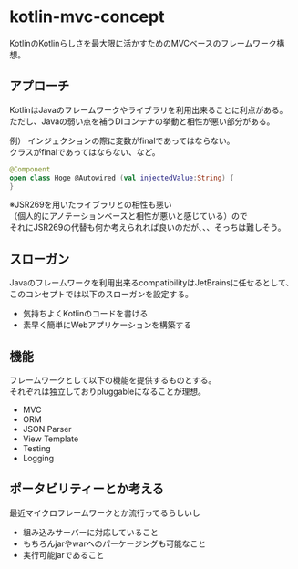 
# kotlin-mvc-concept


KotlinのKotlinらしさを最大限に活かすためのMVCベースのフレームワーク構想。  


## アプローチ

KotlinはJavaのフレームワークやライブラリを利用出来ることに利点がある。  
ただし、Javaの弱い点を補うDIコンテナの挙動と相性が悪い部分がある。

例）
インジェクションの際に変数がfinalであってはならない。  
クラスがfinalであってはならない、など。

```Kotlin
@Component
open class Hoge @Autowired (val injectedValue:String) {
}
```


※JSR269を用いたライブラリとの相性も悪い  
（個人的にアノテーションベースと相性が悪いと感じている）ので  
それにJSR269の代替も何か考えられれば良いのだが、、、そっちは難しそう。  


## スローガン

Javaのフレームワークを利用出来るcompatibilityはJetBrainsに任せるとして、  
このコンセプトでは以下のスローガンを設定する。

* 気持ちよくKotlinのコードを書ける
* 素早く簡単にWebアプリケーションを構築する


## 機能

フレームワークとして以下の機能を提供するものとする。  
それぞれは独立しておりpluggableになることが理想。

* MVC
* ORM
* JSON Parser
* View Template
* Testing
* Logging


## ポータビリティーとか考える

最近マイクロフレームワークとか流行ってるらしいし

* 組み込みサーバーに対応していること
* もちろんjarやwarへのパーケージングも可能なこと
* 実行可能jarであること


